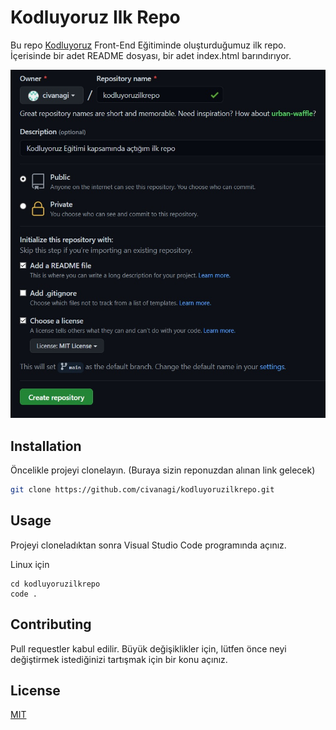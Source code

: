 # Kodluyoruz Ilk Repo

Bu repo [Kodluyoruz](https://kodluyoruz.org) Front-End Eğitiminde oluşturduğumuz ilk repo. İçerisinde bir adet README dosyası, bir adet index.html barındırıyor.

![github](img/kod.jpeg)

## Installation

Öncelikle projeyi clonelayın. (Buraya sizin reponuzdan alınan link gelecek)

```bash
git clone https://github.com/civanagi/kodluyoruzilkrepo.git
```
## Usage

Projeyi cloneladıktan sonra Visual Studio Code programında açınız.

Linux için
```linux
cd kodluyoruzilkrepo
code .
```

## Contributing

Pull requestler kabul edilir. Büyük değişiklikler için, lütfen önce neyi değiştirmek istediğinizi tartışmak için bir konu açınız.

## License 

[MIT](https://choosealicense.com/licenses/mit/)
